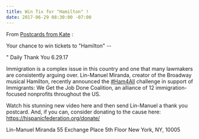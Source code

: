 ```yaml
---
title: Win Tix for "Hamilton" !
date: 2017-06-29 08:30:00 -07:00
---
```


From [Postcards from Kate](https://www.postcardsfromkate.org/) :

Your chance to win tickets to "Hamilton" --


"  Daily Thank You 6.29.17

Immigration is a complex issue in this country and one that many lawmakers are consistently arguing over. Lin-Manuel Miranda, creator of the Broadway musical Hamilton, recently announced the [#Ham4All](https://www.facebook.com/hashtag/ham4all?source=feed_text&story_id=583773388678340) challenge in support of Immigrants: We Get the Job Done Coalition, an alliance of 12 immigration-focused nonprofits throughout the US.

Watch his stunning new video here and then send Lin-Manuel a thank you postcard. And, if you can, consider donating to the cause here: https://hispanicfederation.org/donate/

Lin-Manuel Miranda
55 Exchange Place
5th Floor
New York, NY, 10005